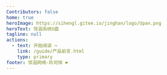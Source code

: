 ```yaml
---
Contributors: false
home: true
heroImage: https://sihengl.gitee.io/jinghan/logo/Upan.png
heroText: 惊涵系统U盘
tagline: null
actions:
  - text: 开始阅读 →
    link: /guide/产品前言.html
    type: primary
footer: 惊涵网络-玖司恒 ❤️
---
```


